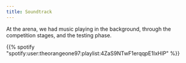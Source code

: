 ```yaml
---
title: Soundtrack
---
```


At the arena, we had music playing in the background, through the competition stages, and the testing phase. 

{{% spotify "spotify:user:theorangeone97:playlist:4ZaS9NTwF1erqqpE1IxHlP" %}}

